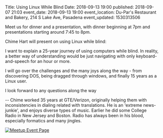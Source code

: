 Title: Using Linux While Blind
Date: 2018-09-13 19:00
published: 2018-09-07 21:03
event_date: 2018-09-13 19:00
event_location: Du-Par's Restaurant and Bakery, 214 S Lake Ave, Pasadena
event_updated: 1530313506

Meet us for dinner and a presentation, with dinner beginning at 7pm and presentations starting around 7:45 to 8pm.

Chime Hart will present on using Linux while blind:

I want to explain a 25-year journey of using computers while blind.
In reality, a better way of understanding would be just navigating with only keyboard-and-speech for an hour or more.

I will go over the challenges and the many joys along the way - from discovering DOS, being dragged through windows, and finally 15 years as a Linux user.

I look forward to any questions along the way

--
Chime worked 35 years at GTE/Verizon, originally helping them with inconsistencies in dialing related with translations.
He is an 'extreme news-junkie', and enjoys diverse types of music.
Earlier he did some College Radio in New Jersey and Boston. Radio has always been in his blood, especially formatics and many jingles.

[ ![Meetup Event Page]({filename}/images/meetup_logo_45.png) ](https://www.meetup.com/SGVTech/events/zvpphlyxmbrb)
